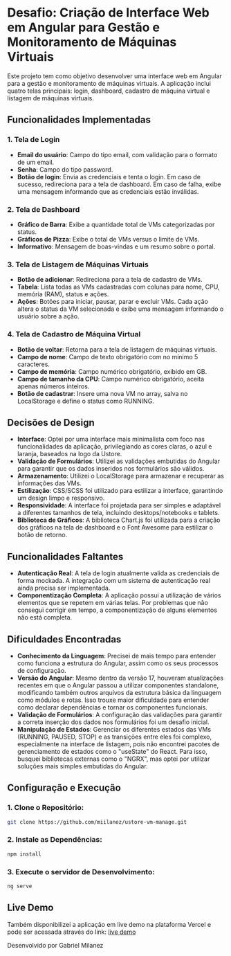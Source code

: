 # Desafio: Criação de Interface Web em Angular para Gestão e Monitoramento de Máquinas Virtuais

Este projeto tem como objetivo desenvolver uma interface web em Angular para a gestão e monitoramento de máquinas virtuais. A aplicação inclui quatro telas principais: login, dashboard, cadastro de máquina virtual e listagem de máquinas virtuais.

## Funcionalidades Implementadas

### 1. Tela de Login

- **Email do usuário**: Campo do tipo email, com validação para o formato de um email.
- **Senha**: Campo do tipo password.
- **Botão de login**: Envia as credenciais e tenta o login. Em caso de sucesso, redireciona para a tela de dashboard. Em caso de falha, exibe uma mensagem informando que as credenciais estão inválidas.

### 2. Tela de Dashboard

- **Gráfico de Barra**: Exibe a quantidade total de VMs categorizadas por status.
- **Gráficos de Pizza**: Exibe o total de VMs versus o limite de VMs.
- **Informativo**: Mensagem de boas-vindas e um resumo sobre o portal.

### 3. Tela de Listagem de Máquinas Virtuais

- **Botão de adicionar**: Redireciona para a tela de cadastro de VMs.
- **Tabela**: Lista todas as VMs cadastradas com colunas para nome, CPU, memória (RAM), status e ações.
- **Ações**: Botões para iniciar, pausar, parar e excluir VMs. Cada ação altera o status da VM selecionada e exibe uma mensagem informando o usuário sobre a ação.

### 4. Tela de Cadastro de Máquina Virtual

- **Botão de voltar**: Retorna para a tela de listagem de máquinas virtuais.
- **Campo de nome**: Campo de texto obrigatório com no mínimo 5 caracteres.
- **Campo de memória**: Campo numérico obrigatório, exibido em GB.
- **Campo de tamanho da CPU**: Campo numérico obrigatório, aceita apenas números inteiros.
- **Botão de cadastrar**: Insere uma nova VM no array, salva no LocalStorage e define o status como RUNNING.

## Decisões de Design

- **Interface**: Optei por uma interface mais minimalista com foco nas funcionalidades da aplicação, privilegiando as cores claras, o azul e laranja, baseados na logo da Ustore.
- **Validação de Formulários**: Utilizei as validações embutidas do Angular para garantir que os dados inseridos nos formulários são válidos.
- **Armazenamento**: Utilizei o LocalStorage para armazenar e recuperar as informações das VMs.
- **Estilização**: CSS/SCSS foi utilizado para estilizar a interface, garantindo um design limpo e responsivo.
- **Responsividade**: A interface foi projetada para ser simples e adaptável a diferentes tamanhos de tela, incluindo desktops/notebooks e tablets.
- **Biblioteca de Gráficos**: A biblioteca Chart.js foi utilizada para a criação dos gráficos na tela de dashboard e o Font Awesome para estilizar o botão de retorno.

## Funcionalidades Faltantes

- **Autenticação Real**: A tela de login atualmente valida as credenciais de forma mockada. A integração com um sistema de autenticação real ainda precisa ser implementada.
- **Componentização Completa**: A aplicação possui a utilização de vários elementos que se repetem em várias telas. Por problemas que não consegui corrigir em tempo, a componentização de alguns elementos não está completa.

## Dificuldades Encontradas

- **Conhecimento da Linguagem**: Precisei de mais tempo para entender como funciona a estrutura do Angular, assim como os seus processos de configuração.
- **Versão do Angular**: Mesmo dentro da versão 17, houveram atualizações recentes em que o Angular passou a utilizar componentes standalone, modificando também outros arquivos da estrutura básica da linguagem como módulos e rotas. Isso trouxe maior dificuldade para entender como declarar dependências e tornar os componentes funcionais.
- **Validação de Formulários**: A configuração das validações para garantir a correta inserção dos dados nos formulários foi um desafio inicial.
- **Manipulação de Estados**: Gerenciar os diferentes estados das VMs (RUNNING, PAUSED, STOP) e as transições entre eles foi complexo, especialmente na interface de listagem, pois não encontrei pacotes de gerenciamento de estados como o "useState" do React. Para isso, busquei bibliotecas externas como o "NGRX", mas optei por utilizar soluções mais simples embutidas do Angular.

## Configuração e Execução

### 1. Clone o Repositório:

```bash
git clone https://github.com/miilanez/ustore-vm-manage.git
```
### 2. Instale as Dependências:

```bash
npm install
```
### 3. Execute o servidor de Desenvolvimento:

```bash
ng serve
```

## Live Demo

Também disponibilizei a aplicação em live demo na plataforma Vercel e pode ser acessada através do link:
[live demo](http://ustore-vm-manage.vercel.app)

Desenvolvido por Gabriel Milanez
